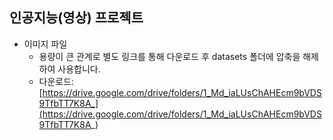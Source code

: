 ## 인공지능(영상) 프로젝트

  * 이미지 파일
    - 용량이 큰 관계로 별도 링크를 통해 다운로드 후 datasets 폴더에 압축을 해제하여 사용합니다.
    - 다운로드: [https://drive.google.com/drive/folders/1_Md_iaLUsChAHEcm9bVDS9TfbTT7K8A_](https://drive.google.com/drive/folders/1_Md_iaLUsChAHEcm9bVDS9TfbTT7K8A_)